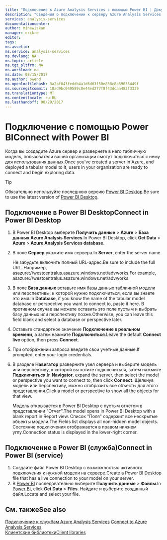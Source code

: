```yaml
---
title: "Подключение к Azure Analysis Services с помощью Power BI | Документы Майкрософт"
description: "Сведения о подключении к серверу Azure Analysis Services с помощью Power BI."
services: analysis-services
documentationcenter: 
author: minewiskan
manager: erikre
editor: 
tags: 
ms.assetid: 
ms.service: analysis-services
ms.devlang: NA
ms.topic: article
ms.tgt_pltfrm: NA
ms.workload: na
ms.date: 08/15/2017
ms.author: owend
ms.openlocfilehash: 3a2af043feddb4a1d6d63f50e838c8a39035449f
ms.sourcegitcommit: 18ad9bc049589c8e44ed277f8f43dcaa483f3339
ms.translationtype: MT
ms.contentlocale: ru-RU
ms.lasthandoff: 08/29/2017
---
```

# <a name="connect-with-power-bi"></a><span data-ttu-id="15b72-103">Подключение с помощью Power BI</span><span class="sxs-lookup"><span data-stu-id="15b72-103">Connect with Power BI</span></span>

<span data-ttu-id="15b72-104">Когда вы создадите Azure сервер и развернете в него табличную модель, пользователи вашей организации смогут подключиться к нему для использования данных.</span><span class="sxs-lookup"><span data-stu-id="15b72-104">Once you've created a server in Azure, and deployed a tabular model to it, users in your organization are ready to connect and begin exploring data.</span></span> 

> [!TIP]
> <span data-ttu-id="15b72-105">Обязательно используйте последнюю версию [Power BI Desktop](https://powerbi.microsoft.com/desktop/).</span><span class="sxs-lookup"><span data-stu-id="15b72-105">Be sure to use the latest version of [Power BI Desktop](https://powerbi.microsoft.com/desktop/).</span></span>
> 
> 
  
## <a name="connect-in-power-bi-desktop"></a><span data-ttu-id="15b72-106">Подключение в Power BI Desktop</span><span class="sxs-lookup"><span data-stu-id="15b72-106">Connect in Power BI Desktop</span></span>

1. <span data-ttu-id="15b72-107">В Power BI Desktop выберите **Получить данные** > **Azure** > **База данных Azure Analysis Services**.</span><span class="sxs-lookup"><span data-stu-id="15b72-107">In Power BI Desktop, click **Get Data** > **Azure** > **Azure Analysis Services database**.</span></span>

2. <span data-ttu-id="15b72-108">В поле **Сервер** укажите имя сервера.</span><span class="sxs-lookup"><span data-stu-id="15b72-108">In **Server**, enter the server name.</span></span> 
    
    <span data-ttu-id="15b72-109">Не забудьте включить полный URL-адрес.</span><span class="sxs-lookup"><span data-stu-id="15b72-109">Be sure to include the full URL.</span></span> <span data-ttu-id="15b72-110">Например, asazure://westcentralus.asazure.windows.net/advworks.</span><span class="sxs-lookup"><span data-stu-id="15b72-110">For example, asazure://westcentralus.asazure.windows.net/advworks.</span></span>

3. <span data-ttu-id="15b72-111">В поле **База данных** вставьте имя базы данных табличной модели или перспективы, к которой нужно подключиться, если вы знаете это имя.</span><span class="sxs-lookup"><span data-stu-id="15b72-111">In **Database**, if you know the name of the tabular model database or perspective you want to connect to, paste it here.</span></span> <span data-ttu-id="15b72-112">В противном случае вы можете оставить это поле пустым и выбрать базу данных или перспективу позже.</span><span class="sxs-lookup"><span data-stu-id="15b72-112">Otherwise, you can leave this field blank and select a database or perspective later.</span></span>

4. <span data-ttu-id="15b72-113">Оставьте стандартное значение **Подключение в реальном времени**, а затем нажмите **Подключиться**.</span><span class="sxs-lookup"><span data-stu-id="15b72-113">Leave the default **Connect live** option, then press **Connect**.</span></span> 

5. <span data-ttu-id="15b72-114">При отображении запроса введите свои учетные данные.</span><span class="sxs-lookup"><span data-stu-id="15b72-114">If prompted, enter your login credentials.</span></span> 

6. <span data-ttu-id="15b72-115">В разделе **Навигатор** разверните узел сервера и выберите модель или перспективу, к которой вы хотите подключиться, затем нажмите **Подключиться**.</span><span class="sxs-lookup"><span data-stu-id="15b72-115">In **Navigator**, expand the server, then select the model or perspective you want to connect to, then click **Connect**.</span></span> <span data-ttu-id="15b72-116">Щелкнув модель или перспективу, можно отобразить все объекты для этого представления.</span><span class="sxs-lookup"><span data-stu-id="15b72-116">Click  a model or perspective to show all the objects for that view.</span></span>

    <span data-ttu-id="15b72-117">Модель открывается в Power BI Desktop с пустым отчетом в представлении "Отчет".</span><span class="sxs-lookup"><span data-stu-id="15b72-117">The model opens in Power BI Desktop with a blank report in Report view.</span></span> <span data-ttu-id="15b72-118">Список "Поля" содержит все нескрытые объекты модели.</span><span class="sxs-lookup"><span data-stu-id="15b72-118">The Fields list displays all non-hidden model objects.</span></span> <span data-ttu-id="15b72-119">Состояние подключения отображается в правом нижнем углу.</span><span class="sxs-lookup"><span data-stu-id="15b72-119">Connection status is displayed in the lower-right corner.</span></span>

## <a name="connect-in-power-bi-service"></a><span data-ttu-id="15b72-120">Подключение в Power BI (служба)</span><span class="sxs-lookup"><span data-stu-id="15b72-120">Connect in Power BI (service)</span></span>

1. <span data-ttu-id="15b72-121">Создайте файл Power BI Desktop с возможностью активного подключения к нужной модели на сервере.</span><span class="sxs-lookup"><span data-stu-id="15b72-121">Create a Power BI Desktop file that has a live connection to your model on your server.</span></span>
2. <span data-ttu-id="15b72-122">В [Power BI](https://powerbi.microsoft.com) последовательно выберите **Получить данные** > **Файлы**.</span><span class="sxs-lookup"><span data-stu-id="15b72-122">In [Power BI](https://powerbi.microsoft.com), click **Get Data** > **Files**.</span></span> <span data-ttu-id="15b72-123">Найдите и выберите созданный файл.</span><span class="sxs-lookup"><span data-stu-id="15b72-123">Locate and select your file.</span></span>



## <a name="see-also"></a><span data-ttu-id="15b72-124">См. также</span><span class="sxs-lookup"><span data-stu-id="15b72-124">See also</span></span>
<span data-ttu-id="15b72-125">[Подключение к службам Azure Analysis Services](analysis-services-connect.md) </span><span class="sxs-lookup"><span data-stu-id="15b72-125">[Connect to Azure Analysis Services](analysis-services-connect.md) </span></span>  
[<span data-ttu-id="15b72-126">Клиентские библиотеки</span><span class="sxs-lookup"><span data-stu-id="15b72-126">Client libraries</span></span>](analysis-services-data-providers.md)

